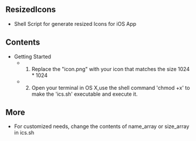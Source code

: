 ## ResizedIcons
* Shell Script for generate resized Icons for iOS App
## Contents
* Getting Started
    * 1. Replace the "icon.png" with your icon that matches the size 1024 * 1024
    * 2. Open your terminal in OS X,use the shell command 'chmod +x' to make the 'ics.sh' executable and execute it.

## More
   * For customized needs, change the contents of  name_array or  size_array in  ics.sh
